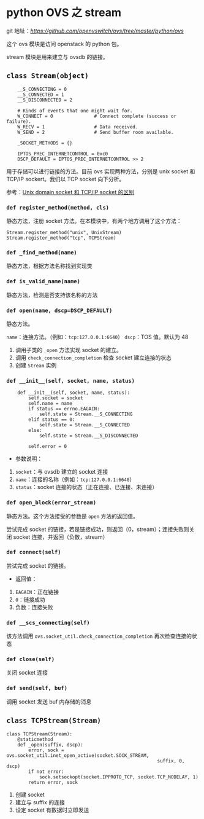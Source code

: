 # python OVS 之 stream

git 地址：*https://github.com/openvswitch/ovs/tree/master/python/ovs*

这个 ovs 模块是访问 openstack 的 python 包。

stream 模块是用来建立与 ovsdb 的链接。

## `class Stream(object)`

```
    __S_CONNECTING = 0
    __S_CONNECTED = 1
    __S_DISCONNECTED = 2

    # Kinds of events that one might wait for.
    W_CONNECT = 0               # Connect complete (success or failure).
    W_RECV = 1                  # Data received.
    W_SEND = 2                  # Send buffer room available.

    _SOCKET_METHODS = {}

    IPTOS_PREC_INTERNETCONTROL = 0xc0
    DSCP_DEFAULT = IPTOS_PREC_INTERNETCONTROL >> 2
``` 

用于存储可以进行链接的方法。目前 ovs 实现两种方法，分别是 unix socket 和 TCP/IP sockert。我们以 TCP socket 向下分析。

参考：[Unix domain socket 和 TCP/IP socket 的区别](http://jaminzhang.github.io/network/the-difference-between-unix-domain-socket-and-tcp-ip-socket/)

### `def register_method(method, cls)`

静态方法，注册 socket 方法。在本模块中，有两个地方调用了这个方法：

```
Stream.register_method("unix", UnixStream)
Stream.register_method("tcp", TCPStream)
```

### `def _find_method(name)`

静态方法，根据方法名称找到实现类

### `def is_valid_name(name)`

静态方法，检测是否支持该名称的方法

### `def open(name, dscp=DSCP_DEFAULT)`

静态方法。

`name`：连接方法。（例如：`tcp:127.0.0.1:6640`）
`dscp`：TOS 值。默认为 48

1. 调用子类的 `_open` 方法实现 socket 的建立。
2. 调用 `check_connection_completion` 检查 socket 建立连接的状态
3. 创建 `Stream` 实例

### `def __init__(self, socket, name, status)`

```
    def __init__(self, socket, name, status):
        self.socket = socket
        self.name = name
        if status == errno.EAGAIN:
            self.state = Stream.__S_CONNECTING
        elif status == 0:
            self.state = Stream.__S_CONNECTED
        else:
            self.state = Stream.__S_DISCONNECTED

        self.error = 0
```

* 参数说明：
 1. `socket`：与 ovsdb 建立的 socket 连接
 2. `name`：连接的名称（例如：`tcp:127.0.0.1:6640`）
 3. `status`：socket 连接的状态（正在连接、已连接、未连接）

### `def open_block(error_stream)`

静态方法。这个方法接受的参数是 `open` 方法的返回值。

尝试完成 socket 的链接，若是链接成功，则返回（0，stream）；连接失败则关闭 socket 连接，并返回（负数，stream）

### `def connect(self)`

尝试完成 socket 的链接。

* 返回值：
 1. `EAGAIN`：正在链接
 2. `0`：链接成功
 3. 负数：连接失败

### `def __scs_connecting(self)`

该方法调用 `ovs.socket_util.check_connection_completion` 再次检查连接的状态

### `def close(self)`

关闭 socket 连接

### `def send(self, buf)`

调用 socket 发送 buf 内存储的消息

## `class TCPStream(Stream)`

```
class TCPStream(Stream):
    @staticmethod
    def _open(suffix, dscp):
        error, sock = ovs.socket_util.inet_open_active(socket.SOCK_STREAM,
                                                       suffix, 0, dscp)
        if not error:
            sock.setsockopt(socket.IPPROTO_TCP, socket.TCP_NODELAY, 1)
        return error, sock
```

1. 创建 socket
2. 建立与 suffix 的连接
3. 设定 socket 有数据时立即发送



